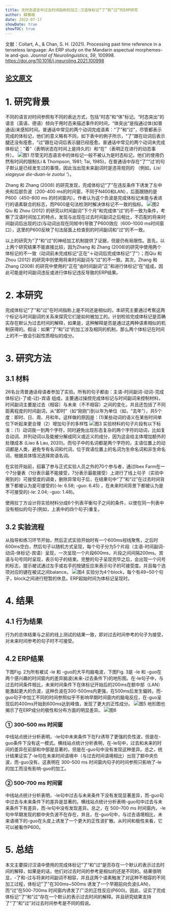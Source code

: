 ```yaml
---
title: 无时态语言中过去时间指称的加工:汉语体标记“了”和“过”的ERP研究
author: 薛雅楠
date: 2022-07-17
showDate: true
showTOC: true
---
```

文献：Collart, A., & Chan, S. H. (2021). Processing past time reference in a tenseless language: An ERP study on the Mandarin aspectual morphemes-le and-guo. _Journal of Neurolinguistics_, _59_, 100998.
https://doi.org/10.1016/j.jneuroling.2021.100998
## [论文原文](../Source_Files/2022-07-17-XYN2.Pdf)
# 1. 研究背景
不同的语言对时间参照有不同的表达方式，包括“时态”和“体”标记。“时态突出”的语言（英语、德语）倾向于用时态来描述事件的时间，“体突出”是指通过体(如普通话)来感知时间。普通话中常见的两个动词完成语素：“了”和“过”，尽管都表示完成的体标记，他们的意义略有不同，如下表中的例子所示，“了”跟在动词后表示腿还没有痊愈，“过”跟在动词后表示腿已经痊愈。普通话中常见的两个动词未完成体标记：“着”（表明状态在时间上是持久的）和“在”（表明正在进行的动态事件）。
![图1](../Supporting_Information/2022-07-17-XYN1-Fig-1.png)
尽管无时态语言中的体标记一般不被认为是时态标记，他们的使用仍然有时间的限制(Li & Thompson, 1981; Tai, 1985)，在普通话中存在“了”“过'的句子默认是已经发生过的事情，因此当出现未来副词时是违背规则的 （例如，*Lisi xiageyue die-duan-le zuotui ‘*）。

Zhang 和 Zhang (2008) 的研究发现，完成体标记“了”在违反条件下诱发了左中央和后部负波（200-400 ms的时间窗，不同于N400和LAN），后面跟随的是P600（450–800 ms 的时间窗内）。作者认为这个负波是完成体标记未能与表进行的语素联合的标志，而P600是句法检测时解决体标记不一致的指标。
![图2](../Supporting_Information/2022-07-17-XYN1-Fig-2.png)
Qiu 和 Zhou (2012) 的研究以时间副词“下个月”和完成体“过”的不一致为条件，考察了汉语时间加工的特点，发现与出现在过去时间副词之后相比，不匹配的将来时间副词后出现的过(与动词出现在同帧中)导致了P600效应（600–1000 ms时间窗口），这里的P600反映了句法层面上检查到的时间副词和“过”的不一致。

以上的研究为“了”和“过”的神经加工机制提供了证据，但是仍有局限性。首先，以上两个研究结果不能直接比较，因为Zhang 和 Zhang (2008)的研究中使用两个体标记的不一致（动词前未完成标记“正在”＋动词后完成体标记“了”）；而Qiu 和 Zhou (2012) 的研究中则使用将来时间副词与“过”的不一致。其次，Zhang 和 Zhang (2008) 的研究中使用的“正在”由时间副词“正”和进行体标记“在”组成，因此可能是时间副词违反或进行体标记违反导致的ERP结果。
# 2. 本研究
完成体标记"了"和"过"在时间指称上是不同还是相似的，本研究主要通过考察这两个标记与时间副词的关系来探究它们是如何被加工的。计划检验完成体标记是否确实存在默认为过去时间的解释，如果是，这种解释是否是通过这两种语素相似的机制获得的。假设：如果”了“和”过“的加工涉及相同的机制，那么两个体标记在时间上的不一致会引起性质相似的成分。
# 3. 研究方法
## 3.1 材料
26名台湾普通话母语者参加了实验。所有的句子都由：主语-时间副词-动词-完成体标记(-了或-过)-宾语 组成，主要通过操控完成体标记与时间副词来控制材料，时间副词主要是过去（相容）与未来（不不相容）之间的变化，并且还包括了不同距离程度的时间副词，从“即时”（如“刚刚")到以年为单位（如，“去年”），共5个度：即时、日、周、月和年。这样做的原因是：(1)某些动词的语义在某些时间单位下听起来更合理（2）增加句子的多样性
![图3](../Supporting_Information/2022-07-17-XYN1-Fig-3.png)
实验材料的句子片段有以下标准：（1）动词我一到两个字符，同时避免出现形态复杂的两个字符的动词，比如复合动词、并列动词以及能被分解成同义或近义的成分，因为这会给主体增加额外的处理成本 (Liao & Lau, 2020)。而句子中的名词都是两个字符的，主语位置上的动词都是人类，避免专有名词和代词，位于宾语位置上的名词为生命名词和非生命名词，根据具体情况选择宾语名词。

在实验开始前，招募了参与正式实验人员之外的70个参与者，通过Ibex Farm在一个7分量表（1分表示最不能接受，7分表示最能接受）上进行了线上句子（实验中用到的）可接受度的调查，删除异常句子后，在结果句中“了”和“过”在过去时间背景下都被认为是可接受的(-le: 6.58; -guo: 6.45) ，在未来时间背景下都被认为是不可接受的(-le: 2.04; -guo: 1.48)。

使用拉丁方设计将实验材料分成6个列表平衡句子之间的条件，以使在同一列表中没有相似的句子(例如，上表中的四个句子)重复。
## 3.2 实验流程
从指导和练习环节开始，然后正式实验开始时有一个600ms视线聚焦，之后时600ms空白，然后句子以随机方式呈现，每个句子分为5个片段（主语-时间副词-动词-体标记-宾语）呈现，一次呈现一个片段600ms，片段之间间隔200ms。宾语与句号同时呈现，表示句子的结束。完整的句子呈现完毕之后，会出现一个问号的标志，提示被试通过左手或右手的按键反应来表示句子的可接受度。并且每个选项对应的键在被试之间balance。
![图4](../Supporting_Information/2022-07-17-XYN1-Fig-4.png)
实验分为4个block，每个有49~50个句子，block之间进行短暂的休息。ERP起始时间为体标记呈现时。
# 4. 结果
## 4.1 行为结果
行为的总体结果与之前的线上测试的结果一致，即对过去时间参考的句子为接受，对未来时间参考的句子时不可接受。
## 4.2 ERP结果
下图Fig. 2为所有被试 -le 和 -guo的大平均脑电波，下图Fig. 3是 -le 和 -guo在两个感兴趣的时间窗内的差异脑波(未来-过去条件下)的地形图。在-le句子中，与过去时间条件相比，未来时间条件下在体标记开始后的200ms在额中部（LAN）能激起更大的负波，这种负波在300-500ms内更强，在500ms后发生偏转。而-guo句子中加工不同的时间参照似乎不影响早期时间窗内的脑电反应，在-guo呈现后的400ms开始到600ms达到峰值，发现了更大的正性成分。
![图5](../Supporting_Information/2022-07-17-XYN1-Fig-5.png)
地形图也揭示了在ERP成分的极性和分布方面的明显差异。
![图6](../Supporting_Information/2022-07-17-XYN1-Fig-6.png)
### ① 300–500 ms 时间窗
中线站点统计分析表明，-le句中未来条件下在Fz诱导了更强的负性波，但是在-guo条件下没有这一模式。横线站点统计分析表明，在-le句中，过去和未来的时间的差异在前部和中部是显著的，但是在-guo句中没有发现这种差异。总之，统计结果证实了-le句在未来时间语境中（与过去时间语境相比）出现了额中央负波，而-guo没有，这表明在 300–500 ms 时间窗内句子的时间参照只影响了-le的加工而没有影响-guo的加工。
### ② 500–700 ms 时间窗
中线站点统计分析表明，-le句中过去与未来条件下没有发现显著差异，而-guo句中过去与未来条件下的差异是显著的。横线站点统计分析表明-guo句中过去与未来条件下有差异，而-le句中没有发现差异。总之，在 500–700 ms 时间窗内，-le句中早期发现的额中央负波不在存在，并且，在-guo句中，与过去语境相比，未来语境下的-guo在头皮上诱发了一个更大的正性波扩散。从时间和极性来看，它可以被看作P600。
# 5. 总结
本文主要探讨汉语中使用的完成体标记“了“和”过“是否存在一个默认的表示过去时间的解释，如果是的话，他们对过去时间的参考是相似的还是不同的。结果很明显，-了和-过与将来时间副词不相容，并且这两个语素触发了对这种不相容的不同加工过程，体标记”了"在300ms~500ms 诱发了一个早期前向负波(LAN)，而“过”在500-700ms 时间窗内诱发了广泛的正性反应(P600)。因此，证实了完成体标记“了“和”过“存在一个默认的表示过去时间的解释。并且研究结果支持了“了”和“过”对过去时间参考是不同的假说。
